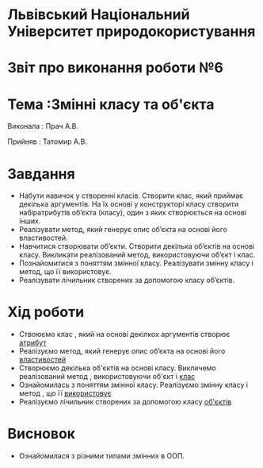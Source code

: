 # Львівський Національний Університет природокористування
# Звіт про виконання роботи №6
# Тема :Змінні класу та об'єкта
Виконала : 
Прач А.В.

Прийняв :
Татомир А.В.

# Завдання

- Набути навичок у створенні класів. Створити клас, який приймає декілька аргументів. На їх основі у конструкторі класу створити набіратрибутів об’єкта (класу), один з яких створюється на основі інших.
- Реалізувати метод, який генерує опис об’єкта на основі його властивостей.
- Навчитися створювати об’єкти. Створити декілька об’єктів на основі
класу. Викликати реалізований метод, використовуючи об’єкт і клас.
- Познайомитися з поняттям змінної класу. Реалізувати змінну класу і
метод, що її використовує.
- Реалізувати лічильник створених за допомогою класу об’єктів.

# Хід роботи 
- Ствоюємо клас , який на основі декілкох аргументів створює [атрибут](./oop6.py)
- Реалізуємо метод, який генерує опис об’єкта на основі його [властивостей](./oop6_1.py)
- Створюємо декілька об'єктів на основі класу. Викличемо реалізований метод , використовуючи об'єкт і [клас](./oop6_2.py)
- Ознайомилась з поняттям змінної класу. Реалізуємо змінну класу і метод , що її [використовує](./oop6_3.py)
- Реалізуємо лічильник створених за допомогою класу [об'єктів](./oop6_4.py)

# Висновок
- Ознайомилася з різними типами змінних в ООП.
